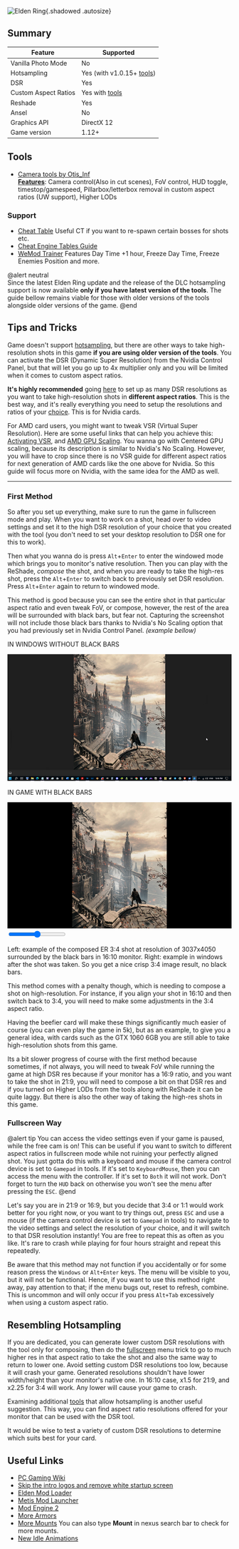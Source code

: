 ![Elden Ring](Images\eldenring_header.png "Shot by StephenCalic"){.shadowed .autosize}

## Summary

Feature | Supported
--|--
Vanilla Photo Mode | No
Hotsampling | Yes (with v1.0.15+ [tools](https://opm.fransbouma.com/Cameras/eldenring.htm))
DSR | Yes
Custom Aspect Ratios | Yes with [tools](https://opm.fransbouma.com/Cameras/eldenring.htm)
Reshade | Yes
Ansel | No
Graphics API | DirectX 12
Game version | 1.12+
 
## Tools

* [Camera tools by Otis_Inf](https://patreon.com/Otis_Inf)  
**[Features](https://opm.fransbouma.com/Cameras/eldenring.htm)**: Camera control(Also in cut scenes), FoV control, HUD toggle, timestop/gamespeed, Pillarbox/letterbox removal in custom aspect ratios (UW support), Higher LODs

### Support
* [Cheat Table](https://www.nexusmods.com/eldenring/mods/48?tab=files) Useful CT if you want to re-spawn certain bosses for shots etc.
* [Cheat Engine Tables Guide](../GeneralGuides/cheat_engine_tables.htm)
* [WeMod Trainer](https://www.wemod.com/cheats/elden-ring-trainers) Features Day Time +1 hour, Freeze Day Time, Freeze Enemies Position and more.

@alert neutral  
Since the latest Elden Ring update and the release of the DLC hotsampling support is now available **only if you have latest version of the tools**. The guide bellow remains viable for those with older versions of the tools alongside older versions of the game.
@end

## Tips and Tricks

Game doesn't support [hotsampling](../basics.htm#hotsampling), but there are other ways to take high-resolution shots in this game **if you are using older version of the tools**. 
You can activate the DSR (Dynamic Super Resolution) from the Nvidia Control Panel, but that will let you go up to 4x multiplier only and you will be limited when it comes to custom aspect ratios.

**It's highly recommended** going [here](../GeneralGuides/custom_dsr_resolutions.htm) to set up as many DSR resolutions as you want to take high-resolution shots in **different aspect ratios**. This is the best way, and it's really everything you need to setup the resolutions and ratios of your [choice](https://i.imgur.com/gfPhRCN.png). This is for Nvidia cards.

For AMD card users, you might want to tweak VSR (Virtual Super Resolution). Here are some useful links that can help you achieve this: [Activating VSR](https://www.amd.com/en/resources/support-articles/faqs/DH-010.html), and [AMD GPU Scaling](https://www.amd.com/en/resources/support-articles/faqs/DH-019.html). You wanna go with Centered GPU scaling, because its description is similar to Nvidia's No Scaling. However, you will have to crop since there is no VSR guide for different aspect ratios for next generation of AMD cards like the one above for Nvidia. So this guide will focus more on Nvidia, with the same idea for the AMD as well.

___
### First Method
So after you set up everything, make sure to run the game in fullscreen mode and play. When you want to work on a shot, head over to video settings and set it to the high DSR resolution of your choice that you created with the tool (you don't need to set your desktop resolution to DSR one for this to work). 

Then what you wanna do is press `Alt`+`Enter` to enter the windowed mode which brings you to monitor's native resolution. Then you can play with the ReShade, *compose* the shot, and when you are ready to take the high-res shot, press the `Alt`+`Enter` to switch back to previously set DSR resolution. 
Press `Alt`+`Enter` again to return to windowed mode. 

This method is good because you can see the entire shot in that particular aspect ratio and even tweak FoV, or compose, however, the rest of the area will be surrounded with black bars, but fear not. Capturing the screenshot will not include those black bars thanks to Nvidia's No Scaling option that you had previously set in Nvidia Control Panel. *(example bellow)*


<div class="slider container" style="aspect-ratio: 16/9">
  <div class="slider__img slider__img-after">
    <p>IN WINDOWS WITHOUT BLACK BARS</p>
    <img src="../Images/EldenRingGuide/EldenRingWindowsPhotoView.jpg" />
  </div>
  <div class="slider__img slider__img-before">
    <p>IN GAME WITH BLACK BARS</p>
    <img src="../Images/EldenRingGuide/EldenRingBlackBars.jpg" />
  </div>
  <input type="range" min="0" max="100" value="50" step="0.01" 
    id="slider" class="slider__input" 
    autocomplete="off" onwheel="this.blur()" 
  />
</div>
<div class="figure"><p>Left: example of the composed ER 3:4 shot at resolution of 3037x4050 surrounded by the black bars in 16:10 monitor. Right: example in windows after the shot was taken. So you get a nice crisp 3:4 image result, no black bars.</p></div>

This method comes with a penalty though, which is needing to compose a shot on high-resolution. For instance, if you align your shot in 16:10 and then switch back to 3:4, you will need to make some adjustments in the 3:4 aspect ratio.

Having the beefier card will make these things significantly much easier of course (you can even play the game in 5k), but as an example, to give you a general idea, with cards such as the GTX 1060 6GB you are still able to take high-resolution shots from this game. 

Its a bit slower progress of course with the first method because sometimes, if not always, you will need to tweak FoV while running the game at high DSR res because if your monitor has a 16:9 ratio, and you want to take the shot in 21:9, you will need to compose a bit on that DSR res and if you turned on Higher LODs from the tools along with ReShade it can be quite laggy. But there is also the other way of taking the high-res shots in this game.

### Fullscreen Way
@alert tip
You can access the video settings even if your game is paused, while the free cam is on! This can be useful if you want to switch to different aspect ratios in fullscreen mode while not ruining your perfectly aligned shot. You just gotta do this with a keyboard and mouse if the camera control device is set to `Gamepad` in tools. If it's set to `KeyboardMouse`, then you can access the menu with the controller. If it's set to `Both` it will not work. Don't forget to turn the `HUD` back on otherwise you won't see the menu after pressing the `ESC`.
@end

Let's say you are in 21:9 or 16:9, but you decide that 3:4 or 1:1 would work better for you right now, or you want to try things out, press `ESC` and use a mouse (if the camera control device is set to `Gamepad` in tools) to navigate to the video settings and select the resolution of your choice, and it will switch to that DSR resolution instantly! You are free to repeat this as often as you like. It's rare to crash while playing for four hours straight and repeat this repeatedly.

Be aware that this method may not function if you accidentally or for some reason press the `Windows` or `Alt+Enter` keys. The menu will be visible to you, but it will not be functional. Hence, if you want to use this method right away, pay attention to that; if the menu bugs out, reset to refresh, combine. This is uncommon and will only occur if you press `Alt+Tab` excessively when using a custom aspect ratio.

## Resembling Hotsampling

If you are dedicated, you can generate lower custom DSR resolutions with the tool only for composing, then do the [fullscreen](../GameGuides/EldenRing.htm#fullscreen-way) menu trick to go to much higher res in that aspect ratio to take the shot and also the same way to return to lower one. Avoid setting custom DSR resolutions too low, because it will crash your game. Generated resolutions shouldn't have lower width/height than your monitor's native one. In 16:10 case, x1.5 for 21:9, and x2.25 for 3:4 will work. Any lower will cause your game to crash.

Examining additional [tools](https://i.imgur.com/dRk02S8.png) that allow hotsampling is another useful suggestion. This way, you can find aspect ratio resolutions offered for your monitor that can be used with the DSR tool.

It would be wise to test a variety of custom DSR resolutions to determine which suits best for your card.

## Useful Links

* [PC Gaming Wiki](https://www.pcgamingwiki.com/wiki/Elden_Ring)
* [Skip the intro logos and remove white startup screen](https://www.nexusmods.com/eldenring/mods/421)
* [Elden Mod Loader](https://www.nexusmods.com/eldenring/mods/117)
* [Metis Mod Launcher](https://www.nexusmods.com/eldenring/mods/3102)
* [Mod Engine 2](https://github.com/soulsmods/ModEngine2/releases)
* [More Armors](https://www.patreon.com/MaxTheMiracle)
* [More Mounts](https://www.nexusmods.com/eldenring/mods/991) You can also type **Mount** in nexus search bar to check for more mounts.
* [New Idle Animations](https://www.nexusmods.com/eldenring/mods/2397)


